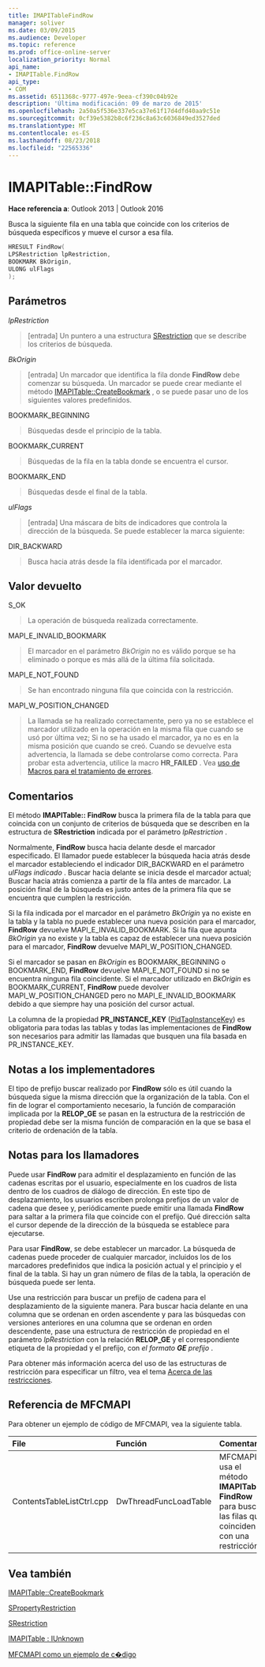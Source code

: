 ```yaml
---
title: IMAPITableFindRow
manager: soliver
ms.date: 03/09/2015
ms.audience: Developer
ms.topic: reference
ms.prod: office-online-server
localization_priority: Normal
api_name:
- IMAPITable.FindRow
api_type:
- COM
ms.assetid: 6511368c-9777-497e-9eea-cf390c04b92e
description: 'Última modificación: 09 de marzo de 2015'
ms.openlocfilehash: 2a50a5f536e337e5ca37e61f17d4dfd40aa9c51e
ms.sourcegitcommit: 0cf39e5382b8c6f236c8a63c6036849ed3527ded
ms.translationtype: MT
ms.contentlocale: es-ES
ms.lasthandoff: 08/23/2018
ms.locfileid: "22565336"
---
```

# <a name="imapitablefindrow"></a>IMAPITable::FindRow

  
  
**Hace referencia a**: Outlook 2013 | Outlook 2016 
  
Busca la siguiente fila en una tabla que coincide con los criterios de búsqueda específicos y mueve el cursor a esa fila.
  
```cpp
HRESULT FindRow(
LPSRestriction lpRestriction,
BOOKMARK BkOrigin,
ULONG ulFlags
);
```

## <a name="parameters"></a>Parámetros

 _lpRestriction_
  
> [entrada] Un puntero a una estructura [SRestriction](srestriction.md) que se describe los criterios de búsqueda. 
    
 _BkOrigin_
  
> [entrada] Un marcador que identifica la fila donde **FindRow** debe comenzar su búsqueda. Un marcador se puede crear mediante el método [IMAPITable::CreateBookmark](imapitable-createbookmark.md) , o se puede pasar uno de los siguientes valores predefinidos. 
    
BOOKMARK_BEGINNING 
  
> Búsquedas desde el principio de la tabla. 
    
BOOKMARK_CURRENT 
  
> Búsquedas de la fila en la tabla donde se encuentra el cursor. 
    
BOOKMARK_END 
  
> Búsquedas desde el final de la tabla. 
    
 _ulFlags_
  
> [entrada] Una máscara de bits de indicadores que controla la dirección de la búsqueda. Se puede establecer la marca siguiente:
    
DIR_BACKWARD 
  
> Busca hacia atrás desde la fila identificada por el marcador.
    
## <a name="return-value"></a>Valor devuelto

S_OK 
  
> La operación de búsqueda realizada correctamente.
    
MAPI_E_INVALID_BOOKMARK 
  
> El marcador en el parámetro _BkOrigin_ no es válido porque se ha eliminado o porque es más allá de la última fila solicitada. 
    
MAPI_E_NOT_FOUND 
  
> Se han encontrado ninguna fila que coincida con la restricción.
    
MAPI_W_POSITION_CHANGED
  
> La llamada se ha realizado correctamente, pero ya no se establece el marcador utilizado en la operación en la misma fila que cuando se usó por última vez; Si no se ha usado el marcador, ya no es en la misma posición que cuando se creó. Cuando se devuelve esta advertencia, la llamada se debe controlarse como correcta. Para probar esta advertencia, utilice la macro **HR_FAILED** . Vea [uso de Macros para el tratamiento de errores](using-macros-for-error-handling.md).
    
## <a name="remarks"></a>Comentarios

El método **IMAPITable:: FindRow** busca la primera fila de la tabla para que coincida con un conjunto de criterios de búsqueda que se describen en la estructura de **SRestriction** indicada por el parámetro _lpRestriction_ . 
  
Normalmente, **FindRow** busca hacia delante desde el marcador especificado. El llamador puede establecer la búsqueda hacia atrás desde el marcador estableciendo el indicador DIR_BACKWARD en el parámetro _ulFlags indicado_ . Buscar hacia delante se inicia desde el marcador actual; Buscar hacia atrás comienza a partir de la fila antes de marcador. La posición final de la búsqueda es justo antes de la primera fila que se encuentra que cumplen la restricción. 
  
Si la fila indicada por el marcador en el parámetro _BkOrigin_ ya no existe en la tabla y la tabla no puede establecer una nueva posición para el marcador, **FindRow** devuelve MAPI_E_INVALID_BOOKMARK. Si la fila que apunta _BkOrigin_ ya no existe y la tabla es capaz de establecer una nueva posición para el marcador, **FindRow** devuelve MAPI_W_POSITION_CHANGED. 
  
Si el marcador se pasan en _BkOrigin_ es BOOKMARK_BEGINNING o BOOKMARK_END, **FindRow** devuelve MAPI_E_NOT_FOUND si no se encuentra ninguna fila coincidente. Si el marcador utilizado en _BkOrigin_ es BOOKMARK_CURRENT, **FindRow** puede devolver MAPI_W_POSITION_CHANGED pero no MAPI_E_INVALID_BOOKMARK debido a que siempre hay una posición del cursor actual. 
  
La columna de la propiedad **PR_INSTANCE_KEY** ([PidTagInstanceKey](pidtaginstancekey-canonical-property.md)) es obligatoria para todas las tablas y todas las implementaciones de **FindRow** son necesarios para admitir las llamadas que busquen una fila basada en PR_INSTANCE_KEY. 
  
## <a name="notes-to-implementers"></a>Notas a los implementadores

El tipo de prefijo buscar realizado por **FindRow** sólo es útil cuando la búsqueda sigue la misma dirección que la organización de la tabla. Con el fin de lograr el comportamiento necesario, la función de comparación implicada por la **RELOP_GE** se pasan en la estructura de la restricción de propiedad debe ser la misma función de comparación en la que se basa el criterio de ordenación de la tabla. 
  
## <a name="notes-to-callers"></a>Notas para los llamadores

Puede usar **FindRow** para admitir el desplazamiento en función de las cadenas escritas por el usuario, especialmente en los cuadros de lista dentro de los cuadros de diálogo de dirección. En este tipo de desplazamiento, los usuarios escriben prolonga prefijos de un valor de cadena que desee y, periódicamente puede emitir una llamada **FindRow** para saltar a la primera fila que coincide con el prefijo. Qué dirección salta el cursor depende de la dirección de la búsqueda se establece para ejecutarse. 
  
Para usar **FindRow**, se debe establecer un marcador. La búsqueda de cadenas puede proceder de cualquier marcador, incluidos los de los marcadores predefinidos que indica la posición actual y el principio y el final de la tabla. Si hay un gran número de filas de la tabla, la operación de búsqueda puede ser lenta.
  
Use una restricción para buscar un prefijo de cadena para el desplazamiento de la siguiente manera. Para buscar hacia delante en una columna que se ordenan en orden ascendente y para las búsquedas con versiones anteriores en una columna que se ordenan en orden descendente, pase una estructura de restricción de propiedad en el parámetro _lpRestriction_ con la relación **RELOP_GE** y el correspondiente etiqueta de la propiedad y el prefijo, con _el formato **GE** _prefijo__ . 
  
Para obtener más información acerca del uso de las estructuras de restricción para especificar un filtro, vea el tema [Acerca de las restricciones](about-restrictions.md).
  
## <a name="mfcmapi-reference"></a>Referencia de MFCMAPI

Para obtener un ejemplo de código de MFCMAPI, vea la siguiente tabla.
  
|**File**|**Función**|**Comentario**|
|:-----|:-----|:-----|
|ContentsTableListCtrl.cpp  <br/> |DwThreadFuncLoadTable  <br/> |MFCMAPI usa el método **IMAPITable:: FindRow** para buscar las filas que coinciden con una restricción.  <br/> |
   
## <a name="see-also"></a>Vea también



[IMAPITable::CreateBookmark](imapitable-createbookmark.md)
  
[SPropertyRestriction](spropertyrestriction.md)
  
[SRestriction](srestriction.md)
  
[IMAPITable : IUnknown](imapitableiunknown.md)


[MFCMAPI como un ejemplo de c�digo](mfcmapi-as-a-code-sample.md)

